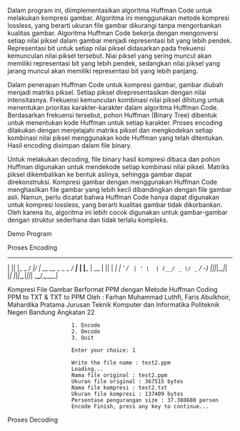 Dalam program ini, diimplementasikan algoritma Huffman Code untuk melakukan kompresi gambar. Algoritma ini menggunakan metode kompresi lossless, yang berarti ukuran file gambar dikurangi tanpa mengorbankan kualitas gambar. Algoritma Huffman Code bekerja dengan mengonversi setiap nilai piksel dalam gambar menjadi representasi bit yang lebih pendek. Representasi bit untuk setiap nilai piksel didasarkan pada frekuensi kemunculan nilai piksel tersebut. Niai piksel yang sering muncul akan memiliki representasi bit yang lebih pendek, sedangkan nilai piksel yang jarang muncul akan memiliki representasi bit yang lebih panjang.

Dalam penerapan Huffman Code untuk kompresi gambar, gambar diubah menjadi matriks piksel. Setiap piksel direpresentasikan dengan nilai intensitasnya. Frekuensi kemunculan kombinasi nilai piksel dihitung untuk menentukan prioritas karakter-karakter dalam algoritma Huffman Code. Berdasarkan frekuensi tersebut, pohon Huffman (Binary Tree) dibentuk untuk menentukan kode Huffman untuk setiap karakter. Proses encoding dilakukan dengan menjelajahi matriks piksel dan mengkodekan setiap kombinasi nilai piksel menggunakan kode Huffman yang telah ditentukan. Hasil encoding disimpan dalam file binary.

Untuk melakukan decoding, file binary hasil kompresi dibaca dan pohon Huffman digunakan untuk mendekode setiap kombinasi nilai piksel. Matriks piksel dikembalikan ke bentuk aslinya, sehingga gambar dapat direkonstruksi. Kompresi gambar dengan menggunakan Huffman Code menghasilkan file gambar yang lebih kecil dibandingkan dengan file gambar asli. Namun, perlu dicatat bahwa Huffman Code hanya dapat digunakan untuk kompresi lossless, yang berarti kualitas gambar tidak dikorbankan. Oleh karena itu, algoritma ini lebih cocok digunakan untuk gambar-gambar dengan struktur sederhana dan tidak terlalu kompleks.

Demo Program

Proses Encoding
  _  _       __  __                    ___         _
 | || |_  _ / _|/ _|_ __  __ _ _ _    / __|___  __| |___
 | __ | || |  _|  _| '  \/ _` | ' \  | (__/ _ \/ _` / -_)
 |_||_|\_,_|_| |_| |_|_|_\__,_|_||_|  \___\___/\__,_\___|

Kompresi File Gambar Berformat PPM dengan Metode Huffman Coding
                PPM to TXT & TXT to PPM
Oleh : Farhan Muhammad Luthfi, Faris Abulkhoir, Mahardika Pratama
        Jurusan Teknik Komputer dan Informatika
                Politeknik Negeri Bandung
                        Angkatan 22


                        1. Encode
                        2. Decode
                        3. Quit

                        Enter your choice: 1

                        Write the file name : test2.ppm
                        Loading...
                        Nama file original : test2.ppm
                        Ukuran file original : 367515 bytes
                        Nama file kompresi : test2.txt
                        Ukuran file kompresi : 137409 bytes
                        Persentase pengurangan size : 37.388680 persen
                        Encode Finish, press any key to continue...
                     
Proses Decoding

